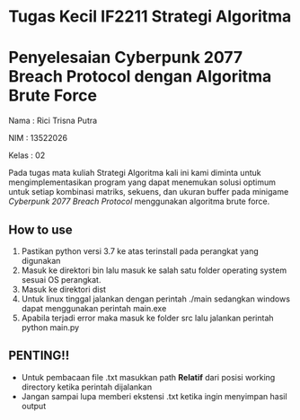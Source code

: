 # Tugas Kecil IF2211 Strategi Algoritma
# Penyelesaian Cyberpunk 2077 Breach Protocol dengan Algoritma Brute Force

Nama : Rici Trisna Putra

NIM : 13522026

Kelas : 02

Pada tugas mata kuliah Strategi Algoritma kali ini kami diminta untuk mengimplementasikan program yang dapat menemukan solusi optimum untuk setiap kombinasi matriks, sekuens, dan ukuran buffer pada minigame *Cyberpunk 2077 Breach Protocol* menggunakan algoritma brute force.

## How to use
1. Pastikan python versi 3.7 ke atas terinstall pada perangkat yang digunakan
2. Masuk ke direktori bin lalu masuk ke salah satu folder operating system sesuai OS perangkat.
3. Masuk ke direktori dist
4. Untuk linux tinggal jalankan dengan perintah ./main sedangkan windows dapat menggunakan perintah main.exe
5. Apabila terjadi error maka masuk ke folder src lalu jalankan perintah python main.py

## PENTING!!
- Untuk pembacaan file .txt masukkan path **Relatif** dari posisi working directory ketika perintah dijalankan
- Jangan sampai lupa memberi ekstensi .txt ketika ingin menyimpan hasil output

